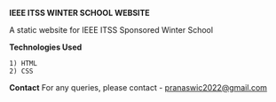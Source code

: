 **IEEE ITSS WINTER SCHOOL WEBSITE**

A static website for IEEE ITSS Sponsored Winter School 

**Technologies Used**
```
1) HTML
2) CSS
```

**Contact**
For any queries, please contact - pranaswic2022@gmail.com
